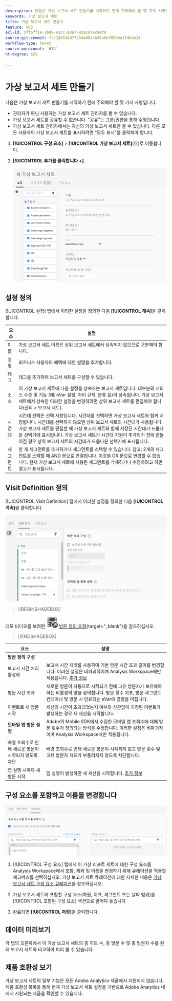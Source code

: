 ```yaml
---
description: 다음은 가상 보고서 세트 만들기를 시작하기 전에 주의해야 할 몇 가지 사항입니다.
keywords: 가상 보고서 세트
title: 가상 보고서 세트 만들기
feature: VRS
exl-id: 5ff6ff1a-5b99-41cc-a3a7-928197ec9ef9
source-git-commit: fcc165536d77284e002cb2ba6b7856be1fdb3e14
workflow-type: tm+mt
source-wordcount: '674'
ht-degree: 62%

---
```


# 가상 보고서 세트 만들기

다음은 가상 보고서 세트 만들기를 시작하기 전에 주의해야 할 몇 가지 사항입니다.

* 관리자가 아닌 사용자는 가상 보고서 세트 관리자를 볼 수 없습니다.
* 가상 보고서 세트를 공유할 수 없습니다. &quot;공유&quot;는 그룹/권한을 통해 수행됩니다.
* 가상 보고서 세트 관리자에서는 자신의 가상 보고서 세트만 볼 수 있습니다. 다른 모든 사용자의 가상 보고서 세트를 표시하려면 &quot;모두 표시&quot;를 클릭해야 합니다.

1. **[!UICONTROL 구성 요소]** > **[!UICONTROL 가상 보고서 세트]**(으)로 이동합니다.
1. **[!UICONTROL 추가를 클릭합니다 +]**.

   ![](assets/new_vrs.png)

## 설정 정의

[!UICONTROL 설정] 탭에서 이러한 설정을 정의한 다음 **[!UICONTROL 계속]**&#x200B;을 클릭합니다.

| 요소 | 설명 |
| --- |--- |
| 이름 | 가상 보고서 세트 이름은 상위 보고서 세트에서 상속되지 않으므로 구분해야 합니다. |
| 설명 | 비즈니스 사용자의 혜택에 대한 설명을 추가합니다. |
| 태그 | 태그를 추가하여 보고서 세트를 구성할 수 있습니다. |
| 소스 | 이 가상 보고서 세트에 다음 설정을 상속하는 보고서 세트입니다. 대부분의 서비스 수준 및 기능 (예: eVar 설정, 처리 규칙, 분류 등)이 상속됩니다. 가상 보고서 세트에서 상속한 이러한 설정을 변경하려면 상위 보고서 세트를 편집해야 합니다(관리 > 보고서 세트). |
| 시간대 | 시간대 선택은 선택 사항입니다. 시간대를 선택하면 가상 보고서 세트와 함께 저장됩니다. 시간대를 선택하지 않으면 상위 보고서 세트의 시간대가 사용됩니다.  가상 보고서 세트를 편집할 때 가상 보고서 세트와 함께 저장된 시간대가 드롭다운 선택기에 표시됩니다. 가상 보고서 세트가 시간대 지원이 추가되기 전에 만들어진 경우 상위 보고서 세트의 시간대가 드롭다운 선택기에 표시됩니다. |
| 세그먼트 | 한 개 세그먼트를 추가하거나 세그먼트를 스택할 수 있습니다.   참고: 2개의 세그먼트를 스택할 때 AND 문으로 연결됩니다. 이것을 OR 문으로 변경할 수 없습니다. 현재 가상 보고서 세트에 사용된 세그먼트를 삭제하거나 수정하려고 하면 경고가 표시됩니다. |

## Visit Definition 정의

[!UICONTROL Visit Definition] 탭에서 이러한 설정을 정의한 다음 **[!UICONTROL 계속]**&#x200B;을 클릭합니다.

![](assets/visit-definition.png)


>[!BEGINSHADEBOX]

데모 비디오를 보려면 ![VideoCheckedOut](/help/assets/icons/VideoCheckedOut.svg) [방문 정의 조정](https://video.tv.adobe.com/v/23545?quality=12&learn=on){target="_blank"}을 참조하십시오.

>[!ENDSHADEBOX]

| 요소 | 설명 |
| --- |--- |
| **방문 정의 구성** |  |
| 보고서 시간 처리 활성화 | 보고서 시간 처리를 사용하여 기본 방문 시간 초과 길이를 변경합니다. 이러한 설정은 비파괴적이며 Analysis Workspace에만 적용됩니다. [추가 정보](/help/components/vrs/vrs-report-time-processing.md) |
| 방문 시간 초과 | 새로운 방문이 자동으로 시작되기 전에 고유 방문자가 보유해야 하는 비활성의 양을 정의합니다. 방문 횟수 지표, 방문 세그먼트 컨테이너 및 방문 시 만료되는 eVar에 영향을 미칩니다. |
| 이벤트로 새 방문 시작 | 세션의 시간이 초과되었는지 여부와 상관없이 지정된 이벤트가 발생하는 경우 새 세션을 시작합니다. |
| **모바일 앱 방문 설정** | Adobe의 Mobile SDK에서 수집한 모바일 앱 조회수에 대해 방문 횟수가 정의되는 방식을 수정합니다. 이러한 설정은 비파괴적이며 Analysis Workspace에만 적용됩니다. |
| 배경 조회수로 인해 새로운 방문이 시작되지 않도록 차단 | 배경 조회수로 인해 새로운 방문이 시작되지 않고 방문 횟수 및 고유 방문자 지표가 부풀려지지 않도록 차단합니다. |
| 앱 실행 시마다 새 방문 시작 | 앱 실행이 발생하면 새 세션을 시작합니다. [추가 정보](/help/components/vrs/vrs-mobile-visit-processing.md) |

## 구성 요소를 포함하고 이름을 변경합니다

![](assets/components.png)

1. [!UICONTROL 구성 요소] 탭에서 이 가상 리포트 세트에 대한 구성 요소를 Analysis Workspace에서 포함, 제외 및 이름을 변경하기 위해 큐레이션을 적용할 체크박스를 선택하십시오.
가상 보고서 세트 큐레이션에 대한 자세한 내용은 [가상 보고서 세트 구성 요소 큐레이션](/help/components/vrs/vrs-components.md)을 참조하십시오.

1. 가상 보고서 세트에 포함할 구성 요소(차원, 지표, 세그먼트 또는 날짜 범위)를 [!UICONTROL 포함된 구성 요소] 섹션으로 끌어다 놓습니다.

1. 완료되면 **[!UICONTROL 저장]**&#x200B;을 클릭합니다.

## 데이터 미리보기

각 탭의 오른쪽에서 이 가상 보고서 세트의 총 히트 수, 총 방문 수 및 총 방문자 수를 원래 보고서 세트와 비교하여 미리 볼 수 있습니다.

## 제품 호환성 보기

가상 보고서 세트의 일부 기능은 모든 Adobe Analytics 제품에서 지원되지 않습니다. 제품 호환성 목록을 통해 현재 가상 보고서 세트 설정을 기반으로 Adobe Analytics 내에서 지원되는 제품을 확인할 수 있습니다.
